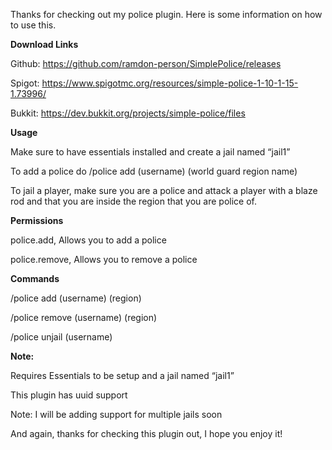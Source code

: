Thanks for checking out my police plugin.
Here is some information on how to use this.

**Download Links**

Github: https://github.com/ramdon-person/SimplePolice/releases

Spigot: https://www.spigotmc.org/resources/simple-police-1-10-1-15-1.73996/

Bukkit: https://dev.bukkit.org/projects/simple-police/files

**Usage**

Make sure to have essentials installed and create a jail named “jail1”

To add a police do /police add (username) (world guard region name)

To jail a player, make sure you are a police and attack a player with a blaze rod and that you are inside the region that you are police of.


**Permissions**

  police.add, Allows you to add a police

  police.remove, Allows you to remove a police


**Commands**

/police add (username) (region)

/police remove (username) (region)

/police unjail (username)

**Note:**

Requires Essentials to be setup and  a jail named “jail1”

This plugin has uuid support

Note: I will be adding support for multiple jails soon

And again, thanks for checking this plugin out, I hope you enjoy it!
